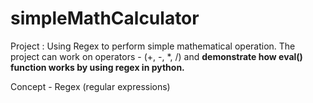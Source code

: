 # simpleMathCalculator
Project : Using Regex to perform simple mathematical operation. 
The project can work on operators - (+, -, \*, /) and **demonstrate how eval() function works by using regex in python.**


Concept - Regex (regular expressions)
